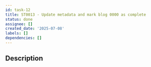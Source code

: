 ```yaml
---
id: task-12
title: ST0013 - Update metadata and mark blog 0000 as complete
status: done
assignee: []
created_date: '2025-07-08'
labels: []
dependencies: []
---
```


## Description
